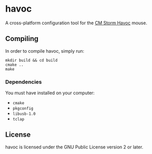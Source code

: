 # havoc

A cross-platform configuration tool for the [CM Storm Havoc](http://gaming.coolermaster.com/en/products/mice/havoc/) mouse.

## Compiling

In order to compile havoc, simply run:

```
mkdir build && cd build
cmake ..
make
```

### Dependencies

You must have installed on your computer:

 - `cmake`
 - `pkgconfig`
 - `libusb-1.0`
 - `tclap`

## License

havoc is licensed under the GNU Public License version 2 or later. 
